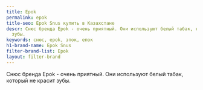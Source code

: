 ```yaml
---
title: Epok
permalink: epok
title-seo: Epok Snus купить в Казахстане
descr: Cнюс бренда Epok - очень приятный. Они используют белый табак, который не красит
  зубы.
keywords: снюс, epok, эпок, епок
h1-brand-name: Epok Snus
filter-brand-list: Epok
layout: filter-brand
---
```


Cнюс бренда Epok - очень приятный. Они используют белый табак, который не красит зубы.